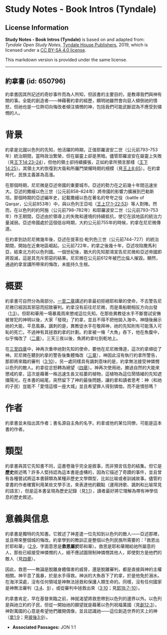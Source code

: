 # Study Notes - Book Intros (Tyndale)

## License Information

**Study Notes - Book Intros (Tyndale)** is based on and adapted from: _Tyndale Open Study Notes_, [Tyndale House Publishers](https://tyndaleopenresources.com/), 2019, which is licensed under a [CC BY-SA 4.0 license](https://creativecommons.org/licenses/by-sa/4.0/legalcode.en).

This markdown version is provided under the same license.



--------------------------------

## 約拿書 (id: 650796)

約拿書因其所記述的奇妙事件而為人所知，但該書的主要目的，是教導我們與神有關的事。全能的創造者——神藉著約拿的經歷，顯明祂雖然會向惡人傾倒祂的憤怒，但祂也是一位熱切向悔改者傾注憐憫的神，包括我們可能武斷認為不應受到憐憫的人。

背景
==

約拿是北國以色列的先知，他活躍的時期，正值耶羅波安二世（公元前793–753年）統治期間，當時政治繁榮，但在屬靈上卻是黑暗。儘管耶羅波安在屬靈上失敗（見[王下14:23–24](https://ref.ly/2Kgs14:23-2Kgs14:24)），但他的領土卻持續擴張，正如約拿所預言那樣（[王下14:25](https://ref.ly/2Kgs14:25)）。其領土大約恢復到大衛和所羅門榮耀時期的規模（見[王上8:65](https://ref.ly/1Kgs8:65)）。在約拿時代，民族主義甚為高漲。

在那個時期，尼尼微是亞述帝國的重要城市。亞述的勢力在之前幾十年間迅速坐大。亞述的撒縵以色三世（公元前858–824年）將帝國的影響力擴展到巴勒斯坦。那個時期的亞述編年史，記載撒縵以色在著名的夸夸之役（battle of Qarqar，公元前853年）中，與以色列王亞哈（[王上17:1–22:53](https://ref.ly/1Kgs17:1-1Kgs22:53)）等人對陣。然而，在以色列的約阿施（公元前798–782年）和耶羅波安二世（公元前793–753年）作王期間，亞述由於領導上的失敗和邊境的持續抵抗，使它在該地區的統治力量減弱。亞述帝國處於這個低谷時期，大約公元前755年的時候，約拿在尼尼微傳道。

在約拿到訪尼尼微幾年後，亞述在提革拉‧毗列色三世（公元前744–727）的統治期間，開始在近東地區崛起。公元前722年，約拿之後幾十年，亞述攻陷撒馬利亞，結束北方的以色列國。一個世紀後，猶大的先知那鴻宣告尼尼微和亞述帝國即將毀滅，這是其充斥邪惡的結果。尼尼微在公元前612年被巴比倫人摧毀。顯然，通過約拿宣講所帶來的悔改，未能持久生根。

概要
==

約拿書可自然分為兩部分。[一至二章](https://ref.ly/Jonah1:1-Jonah2:10)講述約拿最初拒絕耶和華的使命，不去警告尼尼微已經因其邪惡而招致審判。約拿沒有前往尼尼微，而是乘船朝相反方向出發（[1:3](https://ref.ly/Jonah1:3)）。但耶和華用一場暴風雨來懲戒這位先知。在那些異教徒水手不斷嘗試安撫被冒犯的神明以後，大家「發現」了約拿，並且不得不把他拋入海中。神隨後展示祂的大能，平息風暴。諷刺的是，異教徒水手在敬拜神，祂的先知則有可能落入可恥的死亡。不過神有其拯救約拿的計劃。約拿被一條「大魚」吞下，他在魚腹中，似乎悔改了（[二章](https://ref.ly/Jonah2:1-Jonah2:10)）。三天三夜以後，魚將約拿吐到乾地上。

在[三至四章](https://ref.ly/Jonah3:1-Jonah4:11)中，神再次重申祂對先知的使命，要他在尼尼微傳道，這次約拿順從了神。尼尼微在聽到約拿的警告後集體悔改（[三章](https://ref.ly/Jonah3:1-Jonah3:10)），神因此沒有執行約拿所警告，那即將來臨的審判（[3:10](https://ref.ly/Jonah3:10)）。另一處同樣具有諷刺意味的是，約拿無法接受神憐憫以色列的敵人。約拿從忿怒轉為絕望（[四章](https://ref.ly/Jonah4:1-Jonah4:11)）。神再次使用祂，勝過自然的大能來懲戒約拿，這次是藉著一株迅速生長又枯萎的植物，這植物為這位鬧情緒的先知遮擋陽光。在本書的結尾，突然留下了神的最後問題，讓約拿和讀者思考：神（和祂的子民）豈能不「愛惜這樣一座大城」並且希望罪人得到憐恤，而不是憤怒嗎？

作者
==

約拿書並未指出其作者；書名源自主角的名字。約拿或他的某位同僚，可能是這本書的作者。

類型
==

約拿書與其它先知書不同，這書卷幾乎完全是敘事，而非預言信息的結集。但它是**歷史**敘述嗎？許多人堅持認為這本書是虛構的，因為它描述了奇蹟的事件，並且曾有各種嘗試將這本書歸類為某種非歷史文學類型，比如比喻或者訓誡故事。儘管約拿書的作者確實利用某些文學手法，來表達他的觀點（運用詩歌、諷刺和比喻常見的語言），但是這本書呈現為歷史記錄（見[1:1](https://ref.ly/Jonah1:1)），讀者最好將它理解為帶有神學信息的歷史敘述。

意義與信息
=====

約拿書是獨特的先知書。它敘述了神差遣一位先知到以色列的敵人——亞述那裡，並且帶來整個城的悔改。約拿學到的教訓正是整個以色列民族所需要的：「救恩出於耶和華」（[2:9](https://ref.ly/Jonah2:9)，字面意思是**救恩屬於**耶和華）。救恩是耶和華賜給祂所屬意的人，那些已經接受神憐憫的人，絕不應試圖限制神憐憫其他人，即使對方是他們的敵人（見[四章](https://ref.ly/Jonah4:1-Jonah4:11)）。

因此，救恩——無論是脫離身體傷害的威脅，還是脫離審判，都是直接與神的主權相關。神平息了風暴，於是水手得救。神派的大魚吞下了約拿，於是他免於溺水。在海洋深處，沒有任何領域是神無法拯救和保護人類生命的。同樣，沒有任何國家是神無法審判（[3:4](https://ref.ly/Jonah3:4)、[9](https://ref.ly/Jonah3:9)），或從審判中拯救出來（[3:10](https://ref.ly/Jonah3:10)；見[耶18:7–10](https://ref.ly/Jer18:7-Jer18:10)）。

約拿書肯定，早在基督來臨之前，神就渴望將救恩帶到以色列的邊界以外。以色列是與祂立約的子民，但從一開始祂的願望就是藉著以色列祝福萬國（見[創12:3](https://ref.ly/Gen12:3)）。神對萬國的心意是希望他們離開偶像，並且認識祂——這位創造世界的天上的神（[拿1:9](https://ref.ly/Jonah1:9)；見[彼後3:9](https://ref.ly/2Pet3:9)）。

* **Associated Passages:** JON 1:1

